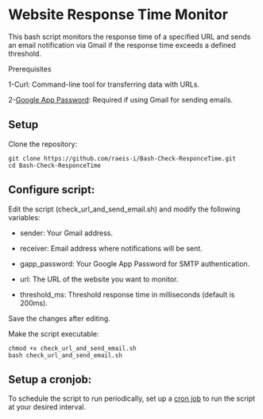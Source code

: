 
# Website Response Time Monitor

This bash script monitors the response time of a specified URL and sends an email notification via Gmail if the response time exceeds a defined threshold.

Prerequisites

1-Curl: Command-line tool for transferring data with URLs.

2-[Google App Password](https://myaccount.google.com/apppasswords): Required if using Gmail for sending emails.

## Setup
Clone the repository:

```
git clone https://github.com/raeis-i/Bash-Check-ResponceTime.git
cd Bash-Check-ResponceTime
```

## Configure script:
Edit the script (check_url_and_send_email.sh) and modify the following variables:

- sender: Your Gmail address.

- receiver: Email address where notifications will be sent.

- gapp_password: Your Google App Password for SMTP authentication.

- url: The URL of the website you want to monitor.

- threshold_ms: Threshold response time in milliseconds (default is 200ms).

Save the changes after editing.

Make the script executable:
```
chmod +x check_url_and_send_email.sh
bash check_url_and_send_email.sh
```

## Setup a cronjob:
To schedule the script to run periodically, set up a [cron job](https://phoenixnap.com/kb/set-up-cron-job-linux) to run the script at your desired interval. 
